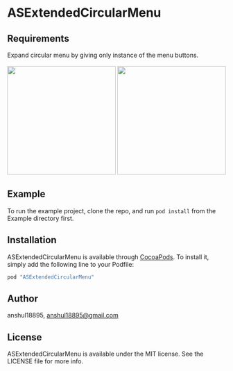 # ASExtendedCircularMenu


## Requirements

Expand circular menu by giving only instance of the menu buttons. <br />
<br/>
<img src="https://github.com/anshul18895/ASExtendedCircularMenu/blob/master/Screen%20Shots/ScreenShot%201.png?raw=true" style="width: 250px; border: 1px 1px 0 0 #888995 solid;" width="250"></img>
<img src="https://github.com/anshul18895/ASExtendedCircularMenu/blob/master/Screen%20Shots/ScreenShot%202.png?raw=true" style="width: 250px; border: 1px 1px 0 0 #888995 solid;" width="250"></img>
## Example

To run the example project, clone the repo, and run `pod install` from the Example directory first.
## Installation

ASExtendedCircularMenu is available through [CocoaPods](http://cocoapods.org). To install
it, simply add the following line to your Podfile:

```ruby
pod "ASExtendedCircularMenu"
```

## Author

anshul18895, anshul18895@gmail.com

## License

ASExtendedCircularMenu is available under the MIT license. See the LICENSE file for more info.
